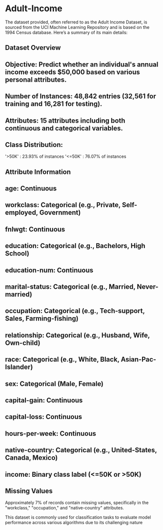 # Adult-Income
The dataset provided, often referred to as the Adult Income Dataset, is sourced from the UCI Machine Learning Repository and is based on the 1994 Census database. Here’s a summary of its main details:

## Dataset Overview
## Objective: Predict whether an individual's annual income exceeds $50,000 based on various personal attributes.
## Number of Instances: 48,842 entries (32,561 for training and 16,281 for testing).
## Attributes: 15 attributes including both continuous and categorical variables.
## Class Distribution:
'>50K' : 23.93% of instances
'<=50K' : 76.07% of instances
## Attribute Information
## age: Continuous
## workclass: Categorical (e.g., Private, Self-employed, Government)
## fnlwgt: Continuous
## education: Categorical (e.g., Bachelors, High School)
## education-num: Continuous
## marital-status: Categorical (e.g., Married, Never-married)
## occupation: Categorical (e.g., Tech-support, Sales, Farming-fishing)
## relationship: Categorical (e.g., Husband, Wife, Own-child)
## race: Categorical (e.g., White, Black, Asian-Pac-Islander)
## sex: Categorical (Male, Female)
## capital-gain: Continuous
## capital-loss: Continuous
## hours-per-week: Continuous
## native-country: Categorical (e.g., United-States, Canada, Mexico)
## income: Binary class label (<=50K or >50K)
## Missing Values
Approximately 7% of records contain missing values, specifically in the "workclass," "occupation," and "native-country" attributes.

This dataset is commonly used for classification tasks to evaluate model performance across various algorithms due to its challenging nature
